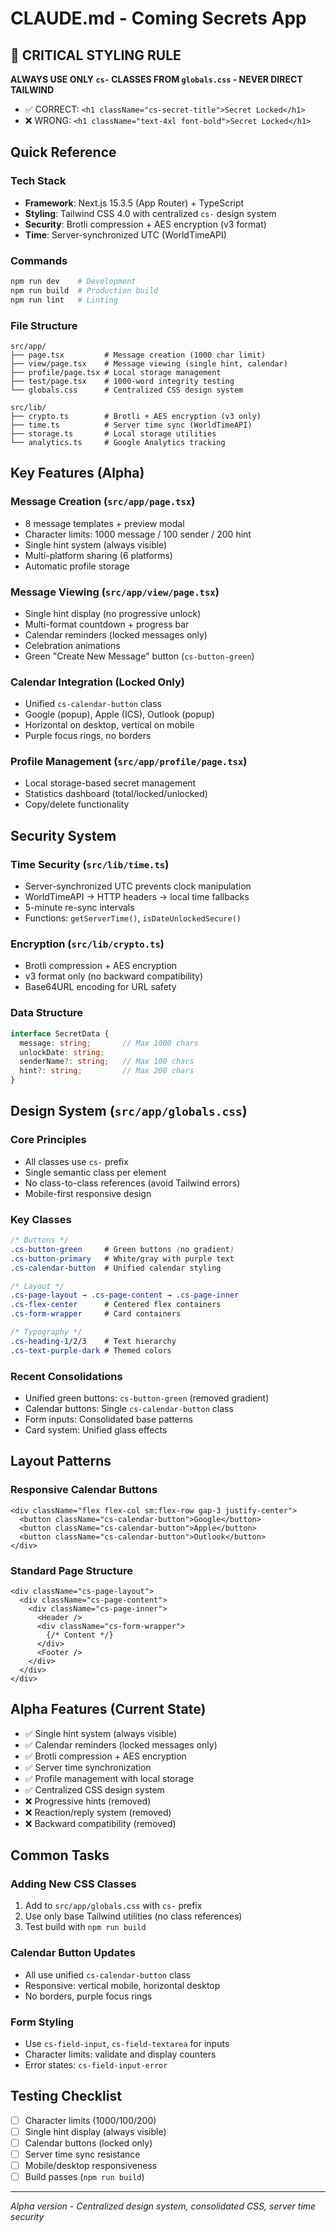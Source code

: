 # CLAUDE.md - Coming Secrets App

## 🚨 CRITICAL STYLING RULE
**ALWAYS USE ONLY `cs-` CLASSES FROM `globals.css` - NEVER DIRECT TAILWIND**
- ✅ CORRECT: `<h1 className="cs-secret-title">Secret Locked</h1>`
- ❌ WRONG: `<h1 className="text-4xl font-bold">Secret Locked</h1>`

## Quick Reference

### Tech Stack
- **Framework**: Next.js 15.3.5 (App Router) + TypeScript
- **Styling**: Tailwind CSS 4.0 with centralized `cs-` design system
- **Security**: Brotli compression + AES encryption (v3 format)
- **Time**: Server-synchronized UTC (WorldTimeAPI)

### Commands
```bash
npm run dev    # Development
npm run build  # Production build
npm run lint   # Linting
```

### File Structure
```
src/app/
├── page.tsx         # Message creation (1000 char limit)
├── view/page.tsx    # Message viewing (single hint, calendar)
├── profile/page.tsx # Local storage management
├── test/page.tsx    # 1000-word integrity testing
└── globals.css      # Centralized CSS design system

src/lib/
├── crypto.ts        # Brotli + AES encryption (v3 only)
├── time.ts          # Server time sync (WorldTimeAPI)
├── storage.ts       # Local storage utilities
└── analytics.ts     # Google Analytics tracking
```

## Key Features (Alpha)

### Message Creation (`src/app/page.tsx`)
- 8 message templates + preview modal
- Character limits: 1000 message / 100 sender / 200 hint
- Single hint system (always visible)
- Multi-platform sharing (6 platforms)
- Automatic profile storage

### Message Viewing (`src/app/view/page.tsx`)
- Single hint display (no progressive unlock)
- Multi-format countdown + progress bar
- Calendar reminders (locked messages only)
- Celebration animations
- Green "Create New Message" button (`cs-button-green`)

### Calendar Integration (Locked Only)
- Unified `cs-calendar-button` class
- Google (popup), Apple (ICS), Outlook (popup)
- Horizontal on desktop, vertical on mobile
- Purple focus rings, no borders

### Profile Management (`src/app/profile/page.tsx`)
- Local storage-based secret management
- Statistics dashboard (total/locked/unlocked)
- Copy/delete functionality

## Security System

### Time Security (`src/lib/time.ts`)
- Server-synchronized UTC prevents clock manipulation
- WorldTimeAPI → HTTP headers → local time fallbacks
- 5-minute re-sync intervals
- Functions: `getServerTime()`, `isDateUnlockedSecure()`

### Encryption (`src/lib/crypto.ts`)
- Brotli compression + AES encryption
- v3 format only (no backward compatibility)
- Base64URL encoding for URL safety

### Data Structure
```typescript
interface SecretData {
  message: string;       // Max 1000 chars
  unlockDate: string;
  senderName?: string;   // Max 100 chars
  hint?: string;         // Max 200 chars
}
```

## Design System (`src/app/globals.css`)

### Core Principles
- All classes use `cs-` prefix
- Single semantic class per element
- No class-to-class references (avoid Tailwind errors)
- Mobile-first responsive design

### Key Classes
```css
/* Buttons */
.cs-button-green     # Green buttons (no gradient)
.cs-button-primary   # White/gray with purple text
.cs-calendar-button  # Unified calendar styling

/* Layout */
.cs-page-layout → .cs-page-content → .cs-page-inner
.cs-flex-center      # Centered flex containers
.cs-form-wrapper     # Card containers

/* Typography */
.cs-heading-1/2/3    # Text hierarchy
.cs-text-purple-dark # Themed colors
```

### Recent Consolidations
- Unified green buttons: `cs-button-green` (removed gradient)
- Calendar buttons: Single `cs-calendar-button` class
- Form inputs: Consolidated base patterns
- Card system: Unified glass effects

## Layout Patterns

### Responsive Calendar Buttons
```tsx
<div className="flex flex-col sm:flex-row gap-3 justify-center">
  <button className="cs-calendar-button">Google</button>
  <button className="cs-calendar-button">Apple</button>
  <button className="cs-calendar-button">Outlook</button>
</div>
```

### Standard Page Structure
```tsx
<div className="cs-page-layout">
  <div className="cs-page-content">
    <div className="cs-page-inner">
      <Header />
      <div className="cs-form-wrapper">
        {/* Content */}
      </div>
      <Footer />
    </div>
  </div>
</div>
```

## Alpha Features (Current State)
- ✅ Single hint system (always visible)
- ✅ Calendar reminders (locked messages only)
- ✅ Brotli compression + AES encryption
- ✅ Server time synchronization
- ✅ Profile management with local storage
- ✅ Centralized CSS design system
- ❌ Progressive hints (removed)
- ❌ Reaction/reply system (removed)
- ❌ Backward compatibility (removed)

## Common Tasks

### Adding New CSS Classes
1. Add to `src/app/globals.css` with `cs-` prefix
2. Use only base Tailwind utilities (no class references)
3. Test build with `npm run build`

### Calendar Button Updates
- All use unified `cs-calendar-button` class
- Responsive: vertical mobile, horizontal desktop
- No borders, purple focus rings

### Form Styling
- Use `cs-field-input`, `cs-field-textarea` for inputs
- Character limits: validate and display counters
- Error states: `cs-field-input-error`

## Testing Checklist
- [ ] Character limits (1000/100/200)
- [ ] Single hint display (always visible)
- [ ] Calendar buttons (locked only)
- [ ] Server time sync resistance
- [ ] Mobile/desktop responsiveness
- [ ] Build passes (`npm run build`)

---
*Alpha version - Centralized design system, consolidated CSS, server time security*
